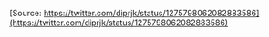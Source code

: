 [Source: https://twitter.com/diprjk/status/1275798062082883586](https://twitter.com/diprjk/status/1275798062082883586)